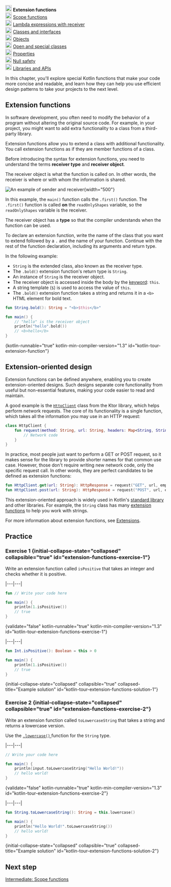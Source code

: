 [//]: # (title: Intermediate: Extension functions)

<tldr>
    <p><img src="icon-1.svg" width="20" alt="First step" /> <strong>Extension functions</strong><br />
        <img src="icon-2-todo.svg" width="20" alt="Second step" /> <a href="kotlin-tour-intermediate-functions-part-2.md">Scope functions</a><br />
        <img src="icon-3-todo.svg" width="20" alt="Third step" /> <a href="kotlin-tour-intermediate-functions-part-3.md">Lambda expressions with receiver</a><br />
        <img src="icon-4-todo.svg" width="20" alt="Fourth step" /> <a href="kotlin-tour-intermediate-classes-part-1.md">Classes and interfaces</a><br />
        <img src="icon-5-todo.svg" width="20" alt="Fifth step" /> <a href="kotlin-tour-intermediate-classes-part-2.md">Objects</a><br />
        <img src="icon-6-todo.svg" width="20" alt="Sixth step" /> <a href="kotlin-tour-intermediate-classes-part-3.md">Open and special classes</a><br />
        <img src="icon-7-todo.svg" width="20" alt="Seventh step" /> <a href="kotlin-tour-intermediate-properties.md">Properties</a><br />
        <img src="icon-8-todo.svg" width="20" alt="Eighth step" /> <a href="kotlin-tour-intermediate-null-safety.md">Null safety</a><br />
        <img src="icon-7-todo.svg" width="20" alt="Seventh step" /> <a href="kotlin-tour-intermediate-libraries-and-apis.md">Libraries and APIs</a></p>
</tldr>

In this chapter, you'll explore special Kotlin functions that make your code more concise and readable, 
and learn how they can help you use efficient design patterns to take your projects to the next level.

## Extension functions

In software development, you often need to modify the behavior of a program without altering the original source code. 
For example, in your project, you might want to add extra functionality to a class from a third-party library.

Extension functions allow you to extend a class with additional functionality. You call extension functions as if they 
are member functions of a class.

Before introducing the syntax for extension functions, you need to understand the terms **receiver type** and 
**receiver object**.

The receiver object is what the function is called on. In other words, the receiver is where or with whom the information is shared.

![An example of sender and receiver](receiver-highlight.png){width="500"}

In this example, the `main()` function calls the `.first()` function. The `.first()` function is called **on** the `readOnlyShapes`
variable, so the `readOnlyShapes` variable is the receiver.

The receiver object has a **type** so that the compiler understands when the function can be used.

To declare an extension function, write the name of the class that you want to extend followed by a `.` and the name of
your function. Continue with the rest of the function declaration, including its arguments and return type.

In the following example:

* `String` is the extended class, also known as the receiver type.
* The `.bold()` extension function's return type is `String`.
* An instance of `String` is the receiver object.
* The receiver object is accessed inside the body by the [keyword](keyword-reference.md): `this`.
* A string template (`$`) is used to access the value of `this`.
* The `.bold()` extension function takes a string and returns it in a `<b>` HTML element for bold text.

```kotlin
fun String.bold(): String = "<b>$this</b>"

fun main() {
    // "hello" is the receiver object
    println("hello".bold())
    // <b>hello</b>
}
```
{kotlin-runnable="true" kotlin-min-compiler-version="1.3" id="kotlin-tour-extension-function"}

## Extension-oriented design

Extension functions can be defined anywhere, enabling you to create extension-oriented designs. Such designs separate 
core functionality from useful but non-essential features, making your code easier to read and maintain.

A good example is the [`HttpClient`](https://api.ktor.io/ktor-client/ktor-client-core/io.ktor.client/-http-client/index.html) class from the Ktor library, which helps perform network requests. The core of
its functionality is a single function, which takes all the information you may use in an HTTP request:

```kotlin
class HttpClient {
    fun request(method: String, url: String, headers: Map<String, String>): HttpResponse {
        // Network code
    }
}
```

In practice, most people just want to perform a GET or POST request, so it makes sense for the library to provide shorter
names for that common use case. However, those don't require writing new network code, only the specific request call.
In other words, they are perfect candidates to be defined as extension functions:

```kotlin
fun HttpClient.get(url: String): HttpResponse = request("GET", url, emptyMap())
fun HttpClient.post(url: String): HttpResponse = request("POST", url, emptyMap())
```

This extension-oriented approach is widely used in Kotlin's [standard library](https://kotlinlang.org/api/latest/jvm/stdlib/)
and other libraries. For example, the `String` class has many [extension functions](https://kotlinlang.org/api/latest/jvm/stdlib/kotlin/-string/#extension-functions)
to help you work with strings.

For more information about extension functions, see [Extensions](extensions.md).

## Practice

### Exercise 1 {initial-collapse-state="collapsed" collapsible="true" id="extension-functions-exercise-1"}

Write an extension function called `isPositive` that takes an integer and checks whether it is positive.

|---|---|
```kotlin
fun // Write your code here

fun main() {
    println(1.isPositive())
    // true
}
```
{validate="false" kotlin-runnable="true" kotlin-min-compiler-version="1.3" id="kotlin-tour-extension-functions-exercise-1"}

|---|---|
```kotlin
fun Int.isPositive(): Boolean = this > 0

fun main() {
    println(1.isPositive())
    // true
}
```
{initial-collapse-state="collapsed" collapsible="true" collapsed-title="Example solution" id="kotlin-tour-extension-functions-solution-1"}

### Exercise 2 {initial-collapse-state="collapsed" collapsible="true" id="extension-functions-exercise-2"}

Write an extension function called `toLowercaseString` that takes a string and returns a lowercase version.

<deflist collapsible="true">
    <def title="Hint">
        Use the <a href="https://kotlinlang.org/api/latest/jvm/stdlib/kotlin.text/lowercase.html"> <code>.lowercase()</code>
        </a> function for the <code>String</code> type. 
    </def>
</deflist>

|---|---|
```kotlin
// Write your code here

fun main() {
    println(input.toLowercaseString("Hello World!"))
    // hello world!
}
```
{validate="false" kotlin-runnable="true" kotlin-min-compiler-version="1.3" id="kotlin-tour-extension-functions-exercise-2"}

|---|---|
```kotlin
fun String.toLowercaseString(): String = this.lowercase()

fun main() {
    println("Hello World!".toLowercaseString())
    // hello world!
}
```
{initial-collapse-state="collapsed" collapsible="true" collapsed-title="Example solution" id="kotlin-tour-extension-functions-solution-2"}

## Next step

[Intermediate: Scope functions](kotlin-tour-intermediate-functions-part-2.md)